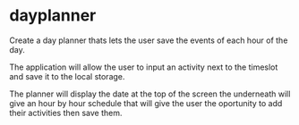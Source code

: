 # dayplanner

Create a day planner thats lets the user save the events of each hour of the day. 

The application will allow the user to input an activity next to the timeslot and save it to the local storage.

The planner will display the date at the top of the screen the underneath will give an hour by hour schedule that will give the user the oportunity to add their activities then save them. 
